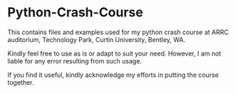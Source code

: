 # Python-Crash-Course
This contains files and examples used for my python crash course at ARRC auditorium, Technology Park, Curtin University, Bentley, WA.

Kindly feel free to use as is or adapt to suit your need. However, I am not liable for any error resulting from such usage.

If you find it useful, kindly acknowledge my efforts in putting the course together.
